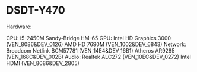 DSDT-Y470
=========

Hardware:

CPU:
	i5-2450M Sandy-Bridge HM-65
GPU:
	Intel HD Graphics 3000 (VEN_8086&DEV_0126)
	AMD HD 7690M (VEN_1002&DEV_6843)
Network:
	Broadcom Netlink BCM57781 (VEN_14E4&DEV_16B1)
	Atheros AR9285 (VEN_168C&DEV_002B)
Audio:
	Realtek ALC272 (VEN_10EC&DEV_0272)
	Intel HDMI (VEN_8086&DEV_2805)